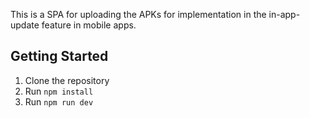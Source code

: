This is a SPA for uploading the APKs for implementation in the in-app-update feature in mobile apps.

## Getting Started

1. Clone the repository
2. Run `npm install`
3. Run `npm run dev`
